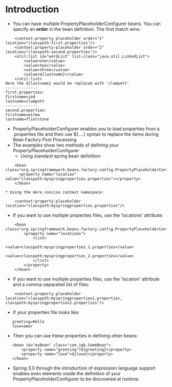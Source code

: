 # Introduction #
  * You can have multiple PropertyPlaceholderConfigurer beans.  You can specify an **order** in the bean definition.  The first match wins:
```
	<context:property-placeholder order="1" location="classpath:first.properties"/>
	<context:property-placeholder order="2" location="classpath:second.properties"/>
	<util:list id="wordList" list-class="java.util.LinkedList">
		<value>one</value>
		<value>two</value>
		<value>three</value>
		<value>${lastname}</value>
	</util:list>
Here the ${lastname} would be replaced with 'clampett'
--------------
first.properties:
firstname=jed
lastname=clampett
--------------
second.properties:
firstname=wilma
lastname=flintstone
```
  * PropertyPlaceholderConfigurer enables you to load properties from a .properties file and then use ${....} syntax to replace the items during Bean Factory Post Processing
  * The examples show two methods of defining your PropertyPlaceholderConfigurer
    * Using standard spring bean definition:
```
	<bean class="org.springframework.beans.factory.config.PropertyPlaceholderConfigurer">
	  <property name="location" value="classpath:myspringproperties.properties"></property>
	</bean>
```
    * Using the more concise context namespace:
```
	<context:property-placeholder location="classpath:myspringproperties.properties"/>
```
  * If you want to use multiple properties files, use the 'locations' attribute:
```
	<bean class="org.springframework.beans.factory.config.PropertyPlaceholderConfigurer">
        <property name="locations">
            <list>
                <value>classpath:myspringproperties_1.properties</value>
                <value>classpath:myspringproperties_2.properties</value>
            </list>
        </property>
	</bean>
```
  * If you want to use multiple properties files, use the 'location' attribute and a comma-separated list of files:
```
	<context:property-placeholder location="classpath:myspringproperties1.properties, classpath:myspringproperties2.properties"/>
```
  * If your properties file looks like:
```
   greeting=Hello
   love=amor
```
  * Then you can use these properties in defining other beans:
```
   <bean id="myBean" class="com.jgk.SomeBean">
       <property name="greeting">${greeting}</property>
       <property name="love">${love}</property>
   </bean>
```
  * Spring 3.0 through the introduction of expression language support enables even elements inside the definition of your PropertyPlaceholderConfigurer to be discovered at runtime.